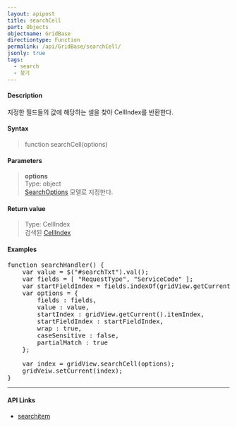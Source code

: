```yaml
---
layout: apipost
title: searchCell
part: Objects
objectname: GridBase
directiontype: Function
permalink: /api/GridBase/searchCell/
jsonly: true
tags:
  - search
  - 찾기
---
```



#### Description

 지정한 필드들의 값에 해당하는 셀을 찾아 CellIndex를 반환한다.  

#### Syntax

> function searchCell(options)

#### Parameters

> **options**  
> Type: object  
> [SearchOptions](/api/types/SearchOptions/) 모델로 지정한다.

#### Return value

> Type: CellIndex  
> 검색된 [CellIndex](/api/types/CellIndex/) 

#### Examples 

<pre class="prettyprint">
function searchHandler() {
    var value = $("#searchTxt").val();
    var fields = [ "RequestType", "ServiceCode" ];
    var startFieldIndex = fields.indexOf(gridView.getCurrent().fieldName) + 1;
    var options = {
        fields : fields,
        value : value,
        startIndex : gridView.getCurrent().itemIndex,
        startFieldIndex : startFieldIndex,
        wrap : true,
        caseSensitive : false,
        partialMatch : true
    };

    var index = gridView.searchCell(options);
    gridVeiw.setCurrent(index);
}
</pre>

---

#### API Links

* [searchitem](/api/GridBase/searchItem)